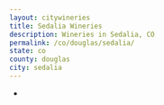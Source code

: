 ```yaml
---
layout: citywineries
title: Sedalia Wineries
description: Wineries in Sedalia, CO
permalink: /co/douglas/sedalia/
state: co
county: douglas
city: sedalia
---
```

-
